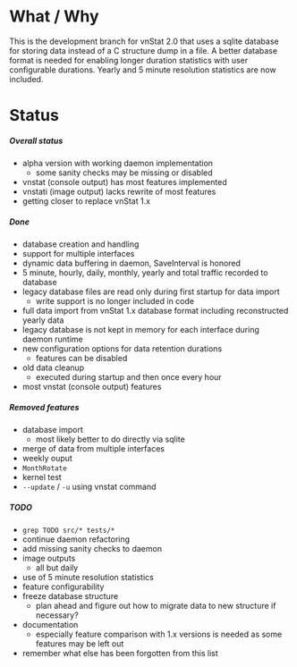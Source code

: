# What / Why

This is the development branch for vnStat 2.0 that uses a sqlite database
for storing data instead of a C structure dump in a file. A better database
format is needed for enabling longer duration statistics with user
configurable durations. Yearly and 5 minute resolution statistics are now included.

# Status

##### Overall status

  * alpha version with working daemon implementation
    * some sanity checks may be missing or disabled
  * vnstat (console output) has most features implemented
  * vnstati (image output) lacks rewrite of most features
  * getting closer to replace vnStat 1.x

##### Done

  * database creation and handling
  * support for multiple interfaces
  * dynamic data buffering in daemon, SaveInterval is honored
  * 5 minute, hourly, daily, monthly, yearly and total traffic recorded to database
  * legacy database files are read only during first startup for data import
    * write support is no longer included in code
  * full data import from vnStat 1.x database format including reconstructed yearly data
  * legacy database is not kept in memory for each interface during daemon runtime
  * new configuration options for data retention durations
    * features can be disabled
  * old data cleanup
    * executed during startup and then once every hour
  * most vnstat (console output) features

##### Removed features

  * database import
    * most likely better to do directly via sqlite
  * merge of data from multiple interfaces
  * weekly ouput
  * `MonthRotate`
  * kernel test
  * `--update` / `-u` using vnstat command

##### TODO

  * `grep TODO src/* tests/*`
  * continue daemon refactoring
  * add missing sanity checks to daemon
  * image outputs
    * all but daily
  * use of 5 minute resolution statistics
  * feature configurability
  * freeze database structure
    * plan ahead and figure out how to migrate data to new structure if necessary?
  * documentation
    * especially feature comparison with 1.x versions is needed as some features may be left out
  * remember what else has been forgotten from this list
